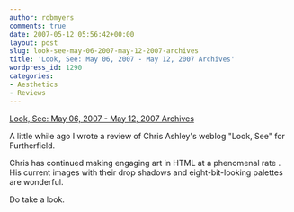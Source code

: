 ```yaml
---
author: robmyers
comments: true
date: 2007-05-12 05:56:42+00:00
layout: post
slug: look-see-may-06-2007-may-12-2007-archives
title: 'Look, See: May 06, 2007 - May 12, 2007 Archives'
wordpress_id: 1290
categories:
- Aesthetics
- Reviews
---
```


[Look, See: May 06, 2007 - May 12, 2007 Archives](http://www.chrisashley.net/weblog/archives/week_2007_05_06.html#001931)  
  
A little while ago I wrote a review of Chris Ashley's weblog "Look, See" for Furtherfield.  
  
Chris has continued making engaging art in HTML at a phenomenal rate . His current images with their drop shadows and eight-bit-looking palettes are wonderful.  
  
Do take a look.  


